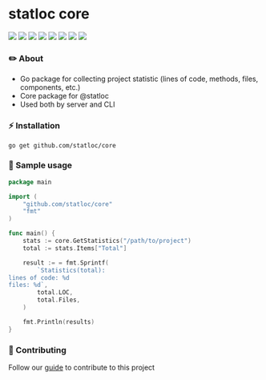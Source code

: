 # statloc core

<div>
  <a href="https://github.com/statloc/core/blob/master/CITATION.cff"><img src="https://img.shields.io/github/v/release/statloc/core?sort=semver&display_name=release&style=flat-square&label=stable%20release&color=purple"></a>
  <a href="https://github.com/statloc/core/blob/master/LICENSE"><img src="https://img.shields.io/github/license/statloc/core?style=flat-square&label=license&color=purple"></a>
  <a href="https://github.com/statloc/core/stargazers/"><img src="https://img.shields.io/github/stars/statloc/core?style=flat-square&label=stars&color=purple"></a>
  <a href="https://github.com/statloc/core/forks/"><img src="https://img.shields.io/github/forks/statloc/core?style=flat-square&color=purple"></a>
  <a href="https://github.com/statloc/core/issues"><img src="https://img.shields.io/github/issues/statloc/core?style=flat-square&color=purple"></a>
  <a href="https://github.com/statloc/core/pulls"><img src="https://img.shields.io/github/issues-pr/statloc/core?label=pull%20requests&style=flat-square&color=purple"></a>
  <a href="https://github.com/statloc/core/actions/workflows/check.yml/"><img src="https://img.shields.io/github/actions/workflow/status/statloc/core/check.yml?branch=dev/0.1.0&style=flat-square&label=checks&color=purple"></a>
  <a href="https://github.com/statloc/core/blob/master/go.mod"><img src="https://img.shields.io/badge/go_version-1.25-purple?style=flat-square&label=go%20version&color=purple"></a>
</div>

### ✏️ About
- Go package for collecting project statistic (lines of code, methods, files, components, etc.)
- Core package for @statloc
- Used both by server and CLI

### ⚡ Installation
```shell
go get github.com/statloc/core
```

### 📝 Sample usage
```go
package main

import (
    "github.com/statloc/core"
    "fmt"
)

func main() {
    stats := core.GetStatistics("/path/to/project")
    total := stats.Items["Total"]

    result := = fmt.Sprintf(
        `Statistics(total):
lines of code: %d
files: %d`,
        total.LOC,
        total.Files,
    )

    fmt.Println(results)
}

```

### 🤝 Contributing
Follow our [guide](https://github.com/statloc/core/blob/master/CONTRIBUTING.md) to contribute to this project
